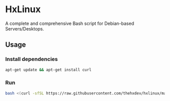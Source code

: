 # HxLinux
A complete and comprehensive Bash script for Debian-based Servers/Desktops.


## Usage
### Install dependencies
```bash
apt-get update && apt-get install curl
```

### Run
```bash
bash <(curl -sfSL https://raw.githubusercontent.com/thehxdev/hxlinux/main/hxlinux.sh)
```
